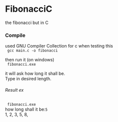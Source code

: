 # FibonacciC
the fibonacci but in C


<h3> Compile </h3>
<p> used GNU Compiler Collection for c when testing this
<br>
<code> gcc main.c -o fibonacci </code>
<br>
<p> then run it (on windows)
<br>
<code> fibonacci.exe </code>
<br>
<p> it will ask how long it shall be. <br>Type in desired length.
<h6> Result ex </h6>
<code> fibonacci.exe </code><br>
how long shall it be:<code>5</code><br>
1, 2, 3, 5, 8,

